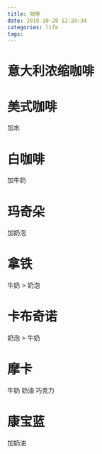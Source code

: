 ```yaml
---
title: 咖啡
date: 2018-10-28 12:24:34
categories: life
tags:
---
```


# 意大利浓缩咖啡


# 美式咖啡

加水


# 白咖啡

加牛奶


# 玛奇朵

加奶泡


# 拿铁

牛奶 > 奶泡


# 卡布奇诺

奶泡 > 牛奶


# 摩卡

牛奶 奶油 巧克力


# 康宝蓝

加奶油
